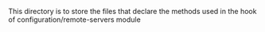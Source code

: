 This directory is to store the files that declare the methods used in the hook of configuration/remote-servers module